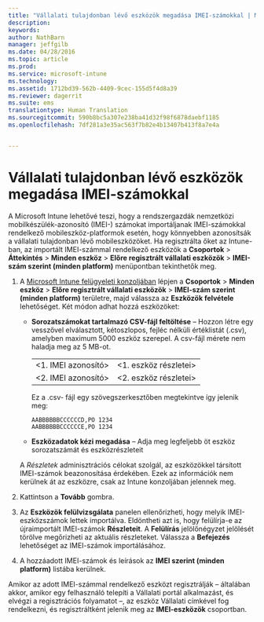 ```yaml
---
title: "Vállalati tulajdonban lévő eszközök megadása IMEI-számokkal | Microsoft Intune"
description: 
keywords: 
author: NathBarn
manager: jeffgilb
ms.date: 04/28/2016
ms.topic: article
ms.prod: 
ms.service: microsoft-intune
ms.technology: 
ms.assetid: 1712bd39-562b-4409-9cec-155d5f4d8a39
ms.reviewer: dagerrit
ms.suite: ems
translationtype: Human Translation
ms.sourcegitcommit: 590b8bc5a307e238ba41d32f98f6878daebf1185
ms.openlocfilehash: 7df281a3e35ac563f7b82e4b13407b413f8a7e4a


---
```


# Vállalati tulajdonban lévő eszközök megadása IMEI-számokkal
A Microsoft Intune lehetővé teszi, hogy a rendszergazdák nemzetközi mobilkészülék-azonosító (IMEI-) számokat importáljanak IMEI-számokkal rendelkező mobileszköz-platformok esetén, hogy könnyebben azonosítsák a vállalati tulajdonban lévő mobileszközöket. Ha regisztrálta őket az Intune-ban, az importált IMEI-számmal rendelkező eszközök a **Csoportok** > **Áttekintés** > **Minden eszköz** > **Előre regisztrált vállalati eszközök** > **IMEI-szám szerint (minden platform)** menüpontban tekinthetők meg.

1. A [Microsoft Intune felügyeleti konzoljában](http://manage.microsoft.com) lépjen a **Csoportok** &gt; **Minden eszköz** &gt; **Előre regisztrált vállalati eszközök** &gt; **IMEI-szám szerint (minden platform)** területre, majd válassza az **Eszközök felvétele** lehetőséget. Két módon adhat hozzá eszközöket:

    -   **Sorozatszámokat tartalmazó CSV-fájl feltöltése** – Hozzon létre egy vesszővel elválasztott, kétoszlopos, fejléc nélküli értéklistát (.csv), amelyben maximum 5000 eszköz szerepel. A csv-fájl mérete nem haladja meg az 5 MB-ot.

        |||
        |-|-|
        |&lt;1. IMEI azonosító&gt;|&lt;1. eszköz részletei&gt;|
        |&lt;2. IMEI azonosító&gt;|&lt;2. eszköz részletei&gt;|
        Ez a .csv- fájl egy szövegszerkesztőben megtekintve így jelenik meg:

        ```
        AABBBBBBCCCCCCD,PO 1234
        AABBBBBBCCCCCCE,PO 1234
        ```

    -   **Eszközadatok kézi megadása** – Adja meg legfeljebb öt eszköz sorozatszámát és eszközrészleteit

   A *Részletek* adminisztrációs célokat szolgál, az eszközökkel társított IMEI-számok beazonosítása érdekében. Ezek az információk nem kerülnek át az eszközre, csak az Intune konzoljában jelennek meg.

2.   Kattintson a **Tovább** gombra.
3.  Az **Eszközök felülvizsgálata** panelen ellenőrizheti, hogy melyik IMEI-eszközszámok lettek importálva. Eldöntheti azt is, hogy felülírja-e az újraimportált IMEI-számok **Részleteit**. A **Felülírás** jelölőnégyzet jelölését törölve megőrizheti az aktuális részleteket. Válassza a **Befejezés** lehetőséget az IMEI-számok importálásához.
4.  A hozzáadott IMEI-számok és leírások az **IMEI szerint (minden platform)** listába kerülnek.

Amikor az adott IMEI-számmal rendelkező eszközt regisztrálják – általában akkor, amikor egy felhasználó telepíti a Vállalati portál alkalmazást, és elvégzi a regisztrációs folyamatot –, az eszköz Vállalati címkével fog rendelkezni, és regisztráltként jelenik meg az **IMEI-eszközök** csoportban.



<!--HONumber=Jul16_HO3-->


